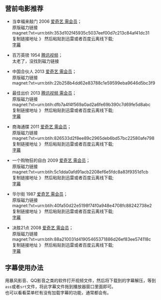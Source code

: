 ## 营前电影推荐

+ 当幸福来敲门 2006 [爱奇艺 需会员](https://www.iqiyi.com/v_19rrk3nlys.html)；<br/>原版磁力链接<br/>magnet:?xt=urn:btih:353d102f45935c5037eef00d7c213c84af41dc31<br/>复制链接地址 》 然后粘贴到迅雷或者百度云离线下载;<br/>[字幕](http://www.zimuku.la/detail/122401.html)

+ 百万英镑 1954 [腾讯视频](https://v.qq.com/x/cover/hq1cx5i1c6494oi/d0022w7xh4r.html)；<br/>太老了，没找到磁力链接

+ 中国合伙人 2013 [爱奇艺 需会员](https://www.iqiyi.com/v_19rrg9y2pw.html)；<br/>原版磁力链接<br/>magnet:?xt=urn:btih:22b258b4dd62e83788c1e59599eba9646d5bc3f9

+ 最佳出价 2013 [腾讯视频 需会员](https://v.qq.com/x/cover/bbde6gima0njyiv/h00218azflk.html)；<br/>原版磁力链接<br/>magnet:?xt=urn:btih:dfb7a4f4f569a0ad2a6fe69b390c7d69fe5d8abc<br/>复制链接地址 》 然后粘贴到迅雷或者百度云离线下载;<br/>[字幕](http://www.zimuku.la/detail/126046.html)

+ 商海通牒 2011 [爱奇艺 需会员](https://www.iqiyi.com/v_19rrjvyje4.html)；<br/>原版磁力链接<br/>magnet:?xt=urn:btih:826533d2f8ee89c2965deb6bd57bc22580afe798<br/>复制链接地址 》 然后粘贴到迅雷或者百度云离线下载;<br/>[字幕](http://www.zimuku.la/detail/109988.html)

+ 一个购物狂的自白 2009 [爱奇艺 需会员](https://www.iqiyi.com/v_19rrk0sxnc.html)；<br/>原版磁力链接<br/>magnet:?xt=urn:btih:5c1dda0afd91acb2208ef6e5fdc8a83f9351d1cb<br/>复制链接地址 》 然后粘贴到迅雷或者百度云离线下载;<br/>[字幕](http://www.zimuku.la/detail/100295.html)

+ 华尔街 1987 [爱奇艺 需会员](https://www.iqiyi.com/v_19rrk1ymoc.html)；<br/>原版磁力链接<br/>magnet:?xt=urn:btih:40fa50d22e5198f74f0a948e4708fc88242738e2<br/>复制链接地址 》 然后粘贴到迅雷或者百度云离线下载;<br/>[字幕](http://www.zimuku.la/detail/83368.html)

+ 决胜21点 2008 [爱奇艺 需会员](https://www.iqiyi.com/v_19rrifwwb5.html)；<br/>原版磁力链接<br/> magnet:?xt=urn:btih:88a210031d41905465371886d26ef83ee574118c<br/>复制链接地址 》 然后粘贴到迅雷或者百度云离线下载;<br/>[字幕](http://www.zimuku.la/detail/12638.html)

## 字幕使用办法

用暴风影音、QQ影音之类的软件打开视频文件，然后将下载到的字幕解压，等到`ass`或者`srt`文件，将此字幕文件拖到播放器窗口里面即可。<br/>也可以看看菜单栏有没有加载字幕的功能，通常都会有。
